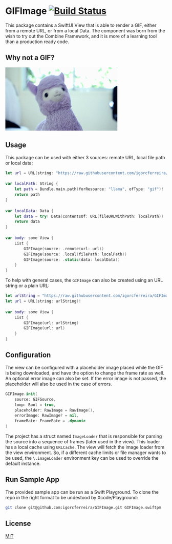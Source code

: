 # GIFImage [![Build Status](https://app.bitrise.io/app/d733d1c0249a401a/status.svg?token=4LmnxZKU0GgcdG6IehKB0Q&branch=main)](https://app.bitrise.io/app/d733d1c0249a401a)

This package contains a SwiftUI View that is able to render a GIF, either from a remote URL, or from a local Data. The component was born from the wish to try out the Combine Framework, and it is more of a learning tool than a production ready code.

## Why not a GIF?

![Hipster LLama](Tests/test.gif)

## Usage

This package can be used with either 3 sources: remote URL, local file path or local data;

```swift
let url = URL(string: "https://raw.githubusercontent.com/igorcferreira/GIFImage/main/Tests/test.gif")!

var localPath: String {
	let path = Bundle.main.path(forResource: "llama", ofType: "gif")!
	return path
}

var localData: Data {
    let data = try! Data(contentsOf: URL(fileURLWithPath: localPath))
    return data
}

var body: some View {
    List {
        GIFImage(source: .remote(url: url))
        GIFImage(source: .local(filePath: localPath))
        GIFImage(source: .static(data: localData))
    }
}
```

To help with general cases, the `GIFImage` can also be created using an URL string or a plain URL:

```swift
let urlString = "https://raw.githubusercontent.com/igorcferreira/GIFImage/main/Tests/test.gif"
let url = URL(string: urlString)!

var body: some View {
    List {
        GIFImage(url: urlString)
        GIFImage(url: url)
    }
}
```

## Configuration

The view can be configured with a placeholder image placed while the GIF is being downloaded, and have the option to change the frame rate as well. An optional error image can also be set. If the error image is not passed, the placeholder will also be used in the case of errors.

```swift
GIFImage.init(
    source: GIFSource,
    loop: Bool = true,
    placeholder: RawImage = RawImage(),
    errorImage: RawImage? = nil,
    frameRate: FrameRate = .dynamic
)
```

The project has a struct named `ImageLoader` that is responsible for parsing the source into a sequence of frames (later used in the view). This loader has a local cache using `URLCache`. The view will fetch the image loader from the view environment. So, if a different cache limits or file manager wants to be used, the `\.imageLoader` environment key can be used to override the default instance.

## Run Sample App

The provided sample app can be run as a Swift Playground. To clone the repo in the right format to be undestood by Xcode/Playground:

```sh
git clone git@github.com:igorcferreira/GIFImage.git GIFImage.swiftpm
```

## License

[MIT](LICENSE)

